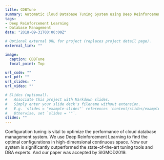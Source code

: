 ```yaml
---
title: CDBTune
summary: Automatic Cloud Database Tuning System using Deep Reinforcement Learning
tags:
- Deep Reinforcement Learning
- Database Management
date: "2018-09-31T00:00:00Z"

# Optional external URL for project (replaces project detail page).
external_link: ""

image:
  caption: CDBTune
  focal_point: Top

url_code: ""
url_pdf: ""
url_slides: ""
url_video: ""

# Slides (optional).
#   Associate this project with Markdown slides.
#   Simply enter your slide deck's filename without extension.
#   E.g. `slides = "example-slides"` references `content/slides/example-slides.md`.
#   Otherwise, set `slides = ""`.
slides: ""
---
```


Configuration tuning is vital to optimize the performance of cloud database management system. We use Deep Reinforcement Learning to find the optimal configurations in high-dimensional continuous space. Now our system is significantly outperformed the state-of-the-art tuning tools and DBA experts. And our paper was accepted by SIGMOD2019.
